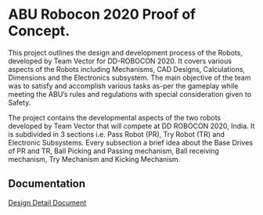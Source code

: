 # ABU Robocon 2020 Proof of Concept. 

This project outlines the design and development process of the Robots, developed by Team Vector for DD-ROBOCON 2020. It covers various aspects of the Robots including Mechanisms, CAD Designs, Calculations, Dimensions and the Electronics subsystem. The main objective of the team was to satisfy and accomplish various tasks as-per the gameplay while meeting the ABU’s rules and regulations with special consideration given to Safety.

The project contains the developmental aspects of the two robots developed by Team Vector that will compete at DD
ROBOCON 2020, India.
It is subdivided in 3 sections i.e.
Pass Robot (PR), Try Robot (TR) and Electronic
Subsystems. Every subsection a brief idea about the Base Drives of
PR and TR, Ball Picking and Passing mechanism, Ball
receiving mechanism, Try Mechanism and Kicking
Mechanism.


## Documentation

[Design Detail Document](https://drive.google.com/drive/folders/11yrK1vb21e5FSTX9ehUk_DHJf5GqEYYb?usp=sharing)

